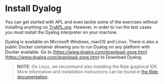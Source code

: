 # Install Dyalog
You can get started with APL and even tackle some of the exercises without installing anything on [TryAPL.org](https://tryapl.org). However, in order to run the test cases you must install the Dyalog interpreter on your machine.

Dyalog is available on Microsoft Windows, macOS and Linux. There is also a public Docker container allowing you to run Dyalog on any platform with Docker available. Go to [https://www.dyalog.com/download-zone.htm](https://www.dyalog.com/download-zone.htm) to Download Dyalog.

> **NOTE:**
  On Linux, we recommand also installing the Ride graphical IDE. More information and installation instructions can be found in [the Ride documentation](https://dyalog.github.io/ride).
